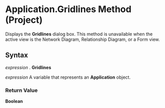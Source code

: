 
# Application.Gridlines Method (Project)

Displays the  **Gridlines** dialog box. This method is unavailable when the active view is the Network Diagram, Relationship Diagram, or a Form view.


## Syntax

 _expression_ . **Gridlines**

 _expression_ A variable that represents an **Application** object.


### Return Value

 **Boolean**

